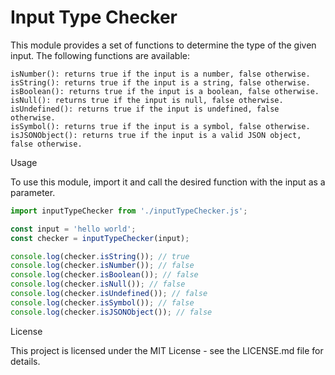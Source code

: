 # Input Type Checker

This module provides a set of functions to determine the type of the given input. The following functions are available:

    isNumber(): returns true if the input is a number, false otherwise.
    isString(): returns true if the input is a string, false otherwise.
    isBoolean(): returns true if the input is a boolean, false otherwise.
    isNull(): returns true if the input is null, false otherwise.
    isUndefined(): returns true if the input is undefined, false otherwise.
    isSymbol(): returns true if the input is a symbol, false otherwise.
    isJSONObject(): returns true if the input is a valid JSON object, false otherwise.

Usage

To use this module, import it and call the desired function with the input as a parameter.

```javascript
import inputTypeChecker from './inputTypeChecker.js';

const input = 'hello world';
const checker = inputTypeChecker(input);

console.log(checker.isString()); // true
console.log(checker.isNumber()); // false
console.log(checker.isBoolean()); // false
console.log(checker.isNull()); // false
console.log(checker.isUndefined()); // false
console.log(checker.isSymbol()); // false
console.log(checker.isJSONObject()); // false
```

License

This project is licensed under the MIT License - see the LICENSE.md file for details.